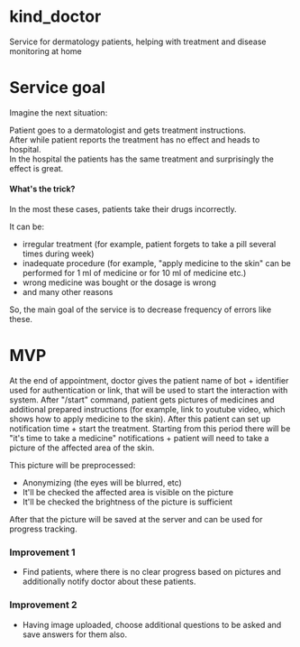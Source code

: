 # kind_doctor
Service for dermatology patients, helping with treatment and disease monitoring at home

# **Service goal**

Imagine the next situation:

Patient goes to a dermatologist and gets treatment instructions.<br>
After while patient reports the treatment has no effect and heads to hospital.<br>
In the hospital the patients has the same treatment and surprisingly the effect is great.<br>

#### What's the trick?

In the most these cases, patients take their drugs incorrectly.

It can be:
- irregular treatment (for example, patient forgets to take a pill several times during week)
- inadequate procedure (for example, "apply medicine to the skin" can be performed for 1 ml of medicine or for 10 ml of medicine etc.)
- wrong medicine was bought or the dosage is wrong
- and many other reasons

So, the main goal of the service is to decrease frequency of errors like these.


# **MVP**

At the end of appointment, doctor gives the patient name of bot + identifier used for authentication or link, that will be used to start the interaction with system. After "/start" command, patient gets pictures of medicines and additional prepared instructions (for example, link to youtube video, which shows how to apply medicine to the skin). After this patient can set up notification time + start the treatment. Starting from this period there will be "it's time to take a medicine" notifications + patient will need to take a picture of the affected area of the skin.

This picture will be preprocessed:
- Anonymizing (the eyes will be blurred, etc)
- It'll be checked the affected area is visible on the picture
- It'll be checked the brightness of the picture is sufficient

After that the picture will be saved at the server and can be used for progress tracking.

### **Improvement 1**
- Find patients, where there is no clear progress based on pictures and additionally notify doctor about these patients.

### **Improvement 2**
- Having image uploaded, choose additional questions to be asked and save answers for them also.


